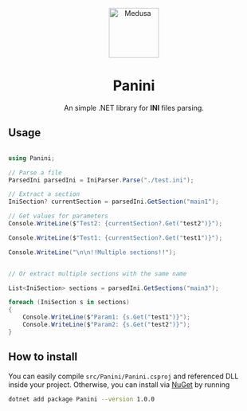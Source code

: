 <p align="center">
  <img alt="Medusa" src="./src/Panini/assets/icon.svg" width="100" />
</p>
<h1 align="center">
  Panini 
</h1>

<p align="center">
  An simple .NET library for <b>INI</b> files parsing.
</p>

## Usage

```cs

using Panini;

// Parse a file
ParsedIni parsedIni = IniParser.Parse("./test.ini");

// Extract a section
IniSection? currentSection = parsedIni.GetSection("main1");

// Get values for parameters
Console.WriteLine($"Test2: {currentSection?.Get("test2")}");

Console.WriteLine($"Test1: {currentSection?.Get("test1")}");

Console.WriteLine("\n\n!!Multiple sections!!");


// Or extract multiple sections with the same name

List<IniSection> sections = parsedIni.GetSections("main3");

foreach (IniSection s in sections)
{
    Console.WriteLine($"Param1: {s.Get("test1")}");
    Console.WriteLine($"Param2: {s.Get("test2")}");
}

```

## How to install

You can easily compile `src/Panini/Panini.csproj` and referenced DLL inside your project. Otherwise, you can install via [NuGet](https://www.nuget.org/packages/Panini/) by running

```bash
dotnet add package Panini --version 1.0.0
```
